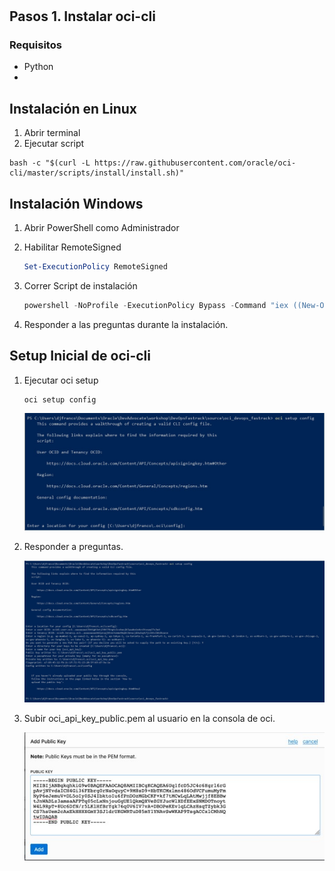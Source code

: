 #

## Pasos 1. Instalar oci-cli

### Requisitos

- Python
- 

## Instalación en Linux

1. Abrir terminal
2. Ejecutar script
```shell
bash -c "$(curl -L https://raw.githubusercontent.com/oracle/oci-cli/master/scripts/install/install.sh)"
```

## Instalación Windows

1. Abrir PowerShell como Administrador

2. Habilitar RemoteSigned

   ```powershell
   Set-ExecutionPolicy RemoteSigned
   ```

3. Correr Script de instalación

   ```powershell
   powershell -NoProfile -ExecutionPolicy Bypass -Command "iex ((New-Object System.Net.WebClient).DownloadString('https://raw.githubusercontent.com/oracle/oci-cli/master/scripts/install/install.ps1'))"
   ```

4. Responder a las preguntas durante la instalación.

## Setup Inicial de oci-cli 

1. Ejecutar oci setup

   ```shell
   oci setup config
   ```

   ![oci setup](/img/oci_setup_config.jpg)

2. Responder a preguntas.

   <img src="/img/oci_setup_config_qa.jpg" alt="seup qa" style="zoom:50%;" />

3. Subir oci_api_key_public.pem al usuario en la consola de oci.

   ![api paste](/img/api_key_on_oci.jpg)